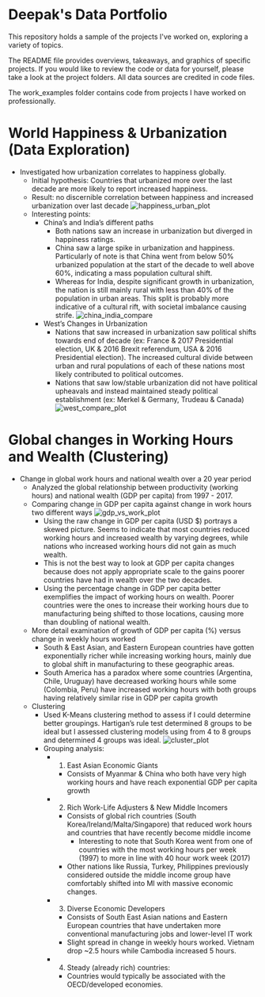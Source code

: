 # Deepak's Data Portfolio
This repository holds a sample of the projects I've worked on, exploring a variety of topics.

The README file provides overviews, takeaways, and graphics of specific projects. If you would like to review the code or data for yourself, please take a look at the project folders. All data sources are credited in code files.

The work_examples folder contains code from projects I have worked on professionally.

# World Happiness & Urbanization (Data Exploration)
 * Investigated how urbanization correlates to happiness globally.
    - Initial hypothesis: Countries that urbanized more over the last decade are more likely to report increased happiness.
    - Result: no discernible correlation between happiness and increased urbanization over last decade
![happiness_urban_plot](https://user-images.githubusercontent.com/37217825/151026469-37524e9e-a254-4a28-a547-e1616cd76112.png)
    - Interesting points:
        - China’s and India’s different paths
            - Both nations saw an increase in urbanization but diverged in happiness ratings.
            - China saw a large spike in urbanization and happiness. Particularly of note is that China went from below 50% urbanized population at the start of the decade to well above 60%, indicating a mass population cultural shift.
            - Whereas for India, despite significant growth in urbanization, the nation is still mainly rural with less than 40% of the population in urban areas. This split is probably more indicative of a cultural rift, with societal imbalance causing strife.
            ![china_india_compare](https://user-images.githubusercontent.com/37217825/151027478-a2321d01-c26c-4485-8768-3cdcf7daf4ed.gif)
        - West’s Changes in Urbanization
            - Nations that saw increased in urbanization saw political shifts towards end of decade (ex: France & 2017 Presidential election, UK & 2016 Brexit referendum, USA & 2016 Presidential election). The increased cultural divide between urban and rural populations of each of these nations most likely contributed to political outcomes.
            - Nations that saw low/stable urbanization did not have political upheavals and instead maintained steady political establishment (ex: Merkel & Germany, Trudeau & Canada)
![west_compare_plot](https://user-images.githubusercontent.com/37217825/151028141-ed80b274-48d3-47fe-a249-85193443672e.png)


# Global changes in Working Hours and Wealth (Clustering)
- Change in global work hours and national wealth over a 20 year period
    - Analyzed the global relationship between productivity (working hours) and national wealth (GDP per capita) from 1997 - 2017.
    - Comparing change in GDP per capita against change in work hours two different ways
        ![gdp_vs_work_plot](https://user-images.githubusercontent.com/37217825/151073299-9831d10e-822e-42c1-b07e-b179d7202818.png)
        - Using the raw change in GDP per capita (USD $) portrays a skewed picture. Seems to indicate that most countries reduced working hours and increased wealth by varying degrees, while nations who increased working hours did not gain as  much wealth.
        - This is not the best way to look at GDP per capita changes because does not apply appropriate scale to the gains poorer countries have had in wealth over the two decades.
        - Using the percentage change in GDP per capita better exemplifies the impact of working hours on wealth. Poorer countries were the ones to increase their working hours due to manufacturing being shifted to those locations, causing more than doubling of national wealth.
    - More detail examination of growth of GDP per capita (%) versus change in weekly hours worked
        - South & East Asian, and Eastern European countries have gotten exponentially richer while increasing working hours, mainly due to global shift in manufacturing to these geographic areas.
        - South America has  a paradox  where some countries (Argentina, Chile, Uruguay) have decreased working hours while some (Colombia, Peru) have increased working hours with both groups having relatively similar rise in GDP per capita growth
    - Clustering
        - Used K-Means clustering method to assess if I could determine better groupings. Hartigan’s rule test determined 8 groups to be ideal but I assessed clustering models using from 4 to 8 groups and determined 4 groups was ideal.
       ![cluster_plot](https://user-images.githubusercontent.com/37217825/151073381-b3d0576d-b641-49be-966d-12b431b17af1.png)
        - Grouping analysis:
            - 1. East Asian Economic Giants
                - Consists of Myanmar & China who both have very high working hours and have reach exponential GDP per capita growth
            - 2. Rich Work-Life Adjusters & New Middle Incomers
                - Consists of global rich countries (South Korea/Ireland/Malta/Singapore) that reduced work hours and countries that have recently become middle income
                    - Interesting to note that South Korea went from one of countries with the most working hours per week (1997)  to more in line with 40 hour work week (2017)
                - Other nations like Russia, Turkey, Philippines previously considered outside the middle income group have comfortably shifted into MI with massive economic changes.
            - 3. Diverse Economic Developers
                - Consists of South East Asian nations and Eastern European countries that have undertaken more conventional manufacturing jobs and lower-level IT work
                - Slight spread in change in weekly hours worked. Vietnam drop ~2.5 hours while Cambodia increased 5 hours.
            - 4. Steady (already rich) countries:
                - Countries would typically be associated with the OECD/developed economies.

